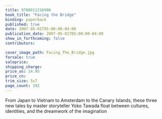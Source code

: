 ```yaml
---
title: 9780811216906
book_title: "Facing the Bridge"
binding: paperback
published: true
date: 2007-05-01T05:00:00-04:00
publication_date: 2007-05-01T05:00:00-04:00
show_in_forthcoming: false
contributors:

cover_image_path: Facing_The_Bridge.jpg
forsale: true
saleprice:
shipping_charge:
price_us: 14.95
price_cn:
trim_size: 5x7
page_count: 192
---
```

From Japan to Vietnam to Amsterdam to the Canary Islands, these three new tales by master storyteller Yoko Tawada float between cultures, identities, and the dreamwork of the imagination

